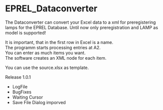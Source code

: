 # EPREL_Dataconverter

The Dataconverter can convert your Excel data to a xml for preregistering lamps for the EPREL Database. 
Until now only preregistration and LAMP as model is supported!

It is important, that in the first row in Excel is a name.  
The programm starts processing entries at A2.  
You can enter as much items you want.  
The software creates an XML node for each item.  

You can use the source.xlsx as template.

Release 1.0.1
- LogFile
- BugFixes
- Waiting Cursor
- Save File Dialog imporved
